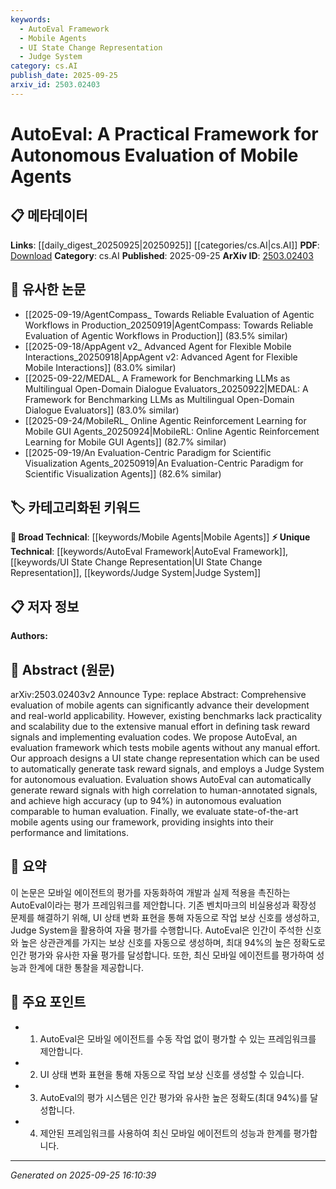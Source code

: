 ```yaml
---
keywords:
  - AutoEval Framework
  - Mobile Agents
  - UI State Change Representation
  - Judge System
category: cs.AI
publish_date: 2025-09-25
arxiv_id: 2503.02403
---
```


<!-- KEYWORD_LINKING_METADATA:
{
  "processed_timestamp": "2025-09-25T16:10:39.859017",
  "vocabulary_version": "1.0",
  "selected_keywords": [
    "AutoEval Framework",
    "Mobile Agents",
    "UI State Change Representation",
    "Judge System"
  ],
  "rejected_keywords": [],
  "similarity_scores": {
    "AutoEval Framework": 0.8,
    "Mobile Agents": 0.7,
    "UI State Change Representation": 0.78,
    "Judge System": 0.75
  },
  "extraction_method": "AI_prompt_based",
  "budget_applied": true,
  "candidates_json": {
    "candidates": [
      {
        "surface": "AutoEval",
        "canonical": "AutoEval Framework",
        "aliases": [
          "AutoEval"
        ],
        "category": "unique_technical",
        "rationale": "AutoEval is a novel framework specifically designed for autonomous evaluation of mobile agents, making it a unique technical contribution.",
        "novelty_score": 0.85,
        "connectivity_score": 0.65,
        "specificity_score": 0.9,
        "link_intent_score": 0.8
      },
      {
        "surface": "mobile agents",
        "canonical": "Mobile Agents",
        "aliases": [
          "mobile agents"
        ],
        "category": "broad_technical",
        "rationale": "Mobile agents are a central focus of the paper and connect to broader discussions in autonomous systems.",
        "novelty_score": 0.4,
        "connectivity_score": 0.75,
        "specificity_score": 0.6,
        "link_intent_score": 0.7
      },
      {
        "surface": "UI state change representation",
        "canonical": "UI State Change Representation",
        "aliases": [
          "UI state change"
        ],
        "category": "unique_technical",
        "rationale": "This representation is a specific innovation within the framework that enables automatic generation of task reward signals.",
        "novelty_score": 0.75,
        "connectivity_score": 0.6,
        "specificity_score": 0.85,
        "link_intent_score": 0.78
      },
      {
        "surface": "Judge System",
        "canonical": "Judge System",
        "aliases": [
          "Judge System"
        ],
        "category": "unique_technical",
        "rationale": "The Judge System is a key component of the AutoEval framework, crucial for autonomous evaluation.",
        "novelty_score": 0.7,
        "connectivity_score": 0.65,
        "specificity_score": 0.8,
        "link_intent_score": 0.75
      }
    ],
    "ban_list_suggestions": [
      "evaluation",
      "task reward signals",
      "human evaluation"
    ]
  },
  "decisions": [
    {
      "candidate_surface": "AutoEval",
      "resolved_canonical": "AutoEval Framework",
      "decision": "linked",
      "scores": {
        "novelty": 0.85,
        "connectivity": 0.65,
        "specificity": 0.9,
        "link_intent": 0.8
      }
    },
    {
      "candidate_surface": "mobile agents",
      "resolved_canonical": "Mobile Agents",
      "decision": "linked",
      "scores": {
        "novelty": 0.4,
        "connectivity": 0.75,
        "specificity": 0.6,
        "link_intent": 0.7
      }
    },
    {
      "candidate_surface": "UI state change representation",
      "resolved_canonical": "UI State Change Representation",
      "decision": "linked",
      "scores": {
        "novelty": 0.75,
        "connectivity": 0.6,
        "specificity": 0.85,
        "link_intent": 0.78
      }
    },
    {
      "candidate_surface": "Judge System",
      "resolved_canonical": "Judge System",
      "decision": "linked",
      "scores": {
        "novelty": 0.7,
        "connectivity": 0.65,
        "specificity": 0.8,
        "link_intent": 0.75
      }
    }
  ]
}
-->

# AutoEval: A Practical Framework for Autonomous Evaluation of Mobile Agents

## 📋 메타데이터

**Links**: [[daily_digest_20250925|20250925]] [[categories/cs.AI|cs.AI]]
**PDF**: [Download](https://arxiv.org/pdf/2503.02403.pdf)
**Category**: cs.AI
**Published**: 2025-09-25
**ArXiv ID**: [2503.02403](https://arxiv.org/abs/2503.02403)

## 🔗 유사한 논문
- [[2025-09-19/AgentCompass_ Towards Reliable Evaluation of Agentic Workflows in Production_20250919|AgentCompass: Towards Reliable Evaluation of Agentic Workflows in Production]] (83.5% similar)
- [[2025-09-18/AppAgent v2_ Advanced Agent for Flexible Mobile Interactions_20250918|AppAgent v2: Advanced Agent for Flexible Mobile Interactions]] (83.0% similar)
- [[2025-09-22/MEDAL_ A Framework for Benchmarking LLMs as Multilingual Open-Domain Dialogue Evaluators_20250922|MEDAL: A Framework for Benchmarking LLMs as Multilingual Open-Domain Dialogue Evaluators]] (83.0% similar)
- [[2025-09-24/MobileRL_ Online Agentic Reinforcement Learning for Mobile GUI Agents_20250924|MobileRL: Online Agentic Reinforcement Learning for Mobile GUI Agents]] (82.7% similar)
- [[2025-09-19/An Evaluation-Centric Paradigm for Scientific Visualization Agents_20250919|An Evaluation-Centric Paradigm for Scientific Visualization Agents]] (82.6% similar)

## 🏷️ 카테고리화된 키워드
**🧠 Broad Technical**: [[keywords/Mobile Agents|Mobile Agents]]
**⚡ Unique Technical**: [[keywords/AutoEval Framework|AutoEval Framework]], [[keywords/UI State Change Representation|UI State Change Representation]], [[keywords/Judge System|Judge System]]

## 📋 저자 정보

**Authors:** 

## 📄 Abstract (원문)

arXiv:2503.02403v2 Announce Type: replace 
Abstract: Comprehensive evaluation of mobile agents can significantly advance their development and real-world applicability. However, existing benchmarks lack practicality and scalability due to the extensive manual effort in defining task reward signals and implementing evaluation codes. We propose AutoEval, an evaluation framework which tests mobile agents without any manual effort. Our approach designs a UI state change representation which can be used to automatically generate task reward signals, and employs a Judge System for autonomous evaluation. Evaluation shows AutoEval can automatically generate reward signals with high correlation to human-annotated signals, and achieve high accuracy (up to 94%) in autonomous evaluation comparable to human evaluation. Finally, we evaluate state-of-the-art mobile agents using our framework, providing insights into their performance and limitations.

## 📝 요약

이 논문은 모바일 에이전트의 평가를 자동화하여 개발과 실제 적용을 촉진하는 AutoEval이라는 평가 프레임워크를 제안합니다. 기존 벤치마크의 비실용성과 확장성 문제를 해결하기 위해, UI 상태 변화 표현을 통해 자동으로 작업 보상 신호를 생성하고, Judge System을 활용하여 자율 평가를 수행합니다. AutoEval은 인간이 주석한 신호와 높은 상관관계를 가지는 보상 신호를 자동으로 생성하며, 최대 94%의 높은 정확도로 인간 평가와 유사한 자율 평가를 달성합니다. 또한, 최신 모바일 에이전트를 평가하여 성능과 한계에 대한 통찰을 제공합니다.

## 🎯 주요 포인트

- 1. AutoEval은 모바일 에이전트를 수동 작업 없이 평가할 수 있는 프레임워크를 제안합니다.
- 2. UI 상태 변화 표현을 통해 자동으로 작업 보상 신호를 생성할 수 있습니다.
- 3. AutoEval의 평가 시스템은 인간 평가와 유사한 높은 정확도(최대 94%)를 달성합니다.
- 4. 제안된 프레임워크를 사용하여 최신 모바일 에이전트의 성능과 한계를 평가합니다.


---

*Generated on 2025-09-25 16:10:39*